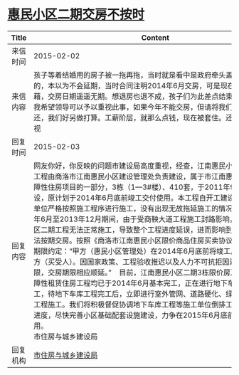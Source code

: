 # <a href="http://www.shangluo.gov.cn/zmhd/ldxxxx.jsp?urltype=leadermail.LeaderMailContentUrl&wbtreeid=1112&leadermailid=2961">惠民小区二期交房不按时</a>
| Title |                                                                                                                                                                                                                                                                                                                                     Content                                                                                                                                                                                                                                                                                                                                      |
|:-----:|----------------------------------------------------------------------------------------------------------------------------------------------------------------------------------------------------------------------------------------------------------------------------------------------------------------------------------------------------------------------------------------------------------------------------------------------------------------------------------------------------------------------------------------------------------------------------------------------------------------------------------------------------------------------------------|
| 来信时间  | 2015-02-02                                                                                                                                                                                                                                                                                                                                                                                                                                                                                                                                                                                                                                                                       |
| 来信内容  | 孩子等着结婚用的房子被一拖再拖，当时就是看中是政府牵头盖的限价房才买的，本以为不会延期，当时合同注明2014年6月交房，可是现在小区一片狼藉，交房日期遥遥无期。想退房也退不成，孩子们为此差点结束几年的感情，我希望领导可以予以重视此事，如果今年不能交房，但请将我们的房款全额退还，我们好另做打算。工薪阶层，就那么点钱，现在被套住。还望领导定要重视                                                                                                                                                                                                                                                                                                                                                                                                                                                                                                     |
| 回复时间  | 2015-02-03                                                                                                                                                                                                                                                                                                                                                                                                                                                                                                                                                                                                                                                                       |
| 回复内容  | 网友你好，你反映的问题市建设局高度重视，经查，江南惠民小区限价商品房工程由商洛市江南惠民小区建设管理处负责建设，属于市江南惠民小区二期保障性住房项目的一部分，3栋（1—3#楼）、410套，于2011年9月开工建设，原计划于2014年6月底前竣工交付使用。本工程自开工建设以来，施工单位严格按照施工程序进行施工，没有出现无故拖延施工的情况发生。2012年6月至2013年12月期间，由于受商鞅大道工程施工封路影响，致使惠民小区二期工程无法正常施工，导致整个工程进度延误，进而影响到限价商品房无法按期交房。按照《商洛市江南惠民小区限价商品住房买卖协议》第五条交房期限约定：“甲方（惠民小区管理处）在2014年6月底前将竣工后房屋交付乙方（买受人）。因国家政策、工程验收推迟以及人力不可抗拒因素影响建设期限，交房期限相应顺延。”    目前，江南惠民小区二期3栋限价房及其余5栋保障性租赁住房工程均已于2014年6月基本完工，正在进行地下车库工程施工，待地下车库工程完工后，立即进行室外管网、道路硬化、绿化亮化等附属工程施工。我们将积极督促协调地下车库工程等施工单位倒排工期、加快施工进度，尽快完善小区基础配套设施建设，力争在2015年6月底前完工交付使用。                                                                                                                         市住房与城乡建设局 |
| 回复机构  | <a href="../../categories/agencies/市住房与城乡建设局.md">市住房与城乡建设局</a>                                                                                                                                                                                                                                                                                                                                                                                                                                                                                                                                                                                                                     |